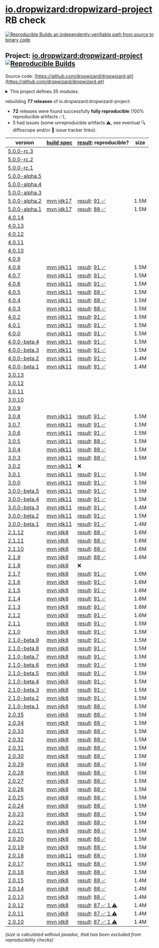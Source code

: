 [io.dropwizard:dropwizard-project](https://central.sonatype.com/artifact/io.dropwizard/dropwizard-project/versions) RB check
=======

[![Reproducible Builds](https://reproducible-builds.org/images/logos/rb.svg) an independently-verifiable path from source to binary code](https://reproducible-builds.org/)

## Project: [io.dropwizard:dropwizard-project](https://central.sonatype.com/artifact/io.dropwizard/dropwizard-project/versions) [![Reproducible Builds](https://img.shields.io/endpoint?url=https://raw.githubusercontent.com/jvm-repo-rebuild/reproducible-central/master/content/io/dropwizard/core/badge.json)](https://github.com/jvm-repo-rebuild/reproducible-central/blob/master/content/io/dropwizard/core/README.md)

Source code: [https://github.com/dropwizard/dropwizard.git](https://github.com/dropwizard/dropwizard.git)

<details><summary>This project defines 35 modules:</summary>

* [io.dropwizard.archetypes:dropwizard-archetypes](https://central.sonatype.com/artifact/io.dropwizard.archetypes/dropwizard-archetypes/overview)
* [io.dropwizard.archetypes:java-simple](https://central.sonatype.com/artifact/io.dropwizard.archetypes/java-simple/overview)
* [io.dropwizard:dropwizard-assets](https://central.sonatype.com/artifact/io.dropwizard/dropwizard-assets/overview)
* [io.dropwizard:dropwizard-auth](https://central.sonatype.com/artifact/io.dropwizard/dropwizard-auth/overview)
* [io.dropwizard:dropwizard-bom](https://central.sonatype.com/artifact/io.dropwizard/dropwizard-bom/overview)
* [io.dropwizard:dropwizard-client](https://central.sonatype.com/artifact/io.dropwizard/dropwizard-client/overview)
* [io.dropwizard:dropwizard-configuration](https://central.sonatype.com/artifact/io.dropwizard/dropwizard-configuration/overview)
* [io.dropwizard:dropwizard-core](https://central.sonatype.com/artifact/io.dropwizard/dropwizard-core/overview)
* [io.dropwizard:dropwizard-db](https://central.sonatype.com/artifact/io.dropwizard/dropwizard-db/overview)
* [io.dropwizard:dropwizard-dependencies](https://central.sonatype.com/artifact/io.dropwizard/dropwizard-dependencies/overview)
* [io.dropwizard:dropwizard-forms](https://central.sonatype.com/artifact/io.dropwizard/dropwizard-forms/overview)
* [io.dropwizard:dropwizard-health](https://central.sonatype.com/artifact/io.dropwizard/dropwizard-health/overview)
* [io.dropwizard:dropwizard-hibernate](https://central.sonatype.com/artifact/io.dropwizard/dropwizard-hibernate/overview)
* [io.dropwizard:dropwizard-http2](https://central.sonatype.com/artifact/io.dropwizard/dropwizard-http2/overview)
* [io.dropwizard:dropwizard-jackson](https://central.sonatype.com/artifact/io.dropwizard/dropwizard-jackson/overview)
* [io.dropwizard:dropwizard-jdbi3](https://central.sonatype.com/artifact/io.dropwizard/dropwizard-jdbi3/overview)
* [io.dropwizard:dropwizard-jersey](https://central.sonatype.com/artifact/io.dropwizard/dropwizard-jersey/overview)
* [io.dropwizard:dropwizard-jetty](https://central.sonatype.com/artifact/io.dropwizard/dropwizard-jetty/overview)
* [io.dropwizard:dropwizard-json-logging](https://central.sonatype.com/artifact/io.dropwizard/dropwizard-json-logging/overview)
* [io.dropwizard:dropwizard-lifecycle](https://central.sonatype.com/artifact/io.dropwizard/dropwizard-lifecycle/overview)
* [io.dropwizard:dropwizard-logging](https://central.sonatype.com/artifact/io.dropwizard/dropwizard-logging/overview)
* [io.dropwizard:dropwizard-metrics](https://central.sonatype.com/artifact/io.dropwizard/dropwizard-metrics/overview)
* [io.dropwizard:dropwizard-metrics-graphite](https://central.sonatype.com/artifact/io.dropwizard/dropwizard-metrics-graphite/overview)
* [io.dropwizard:dropwizard-migrations](https://central.sonatype.com/artifact/io.dropwizard/dropwizard-migrations/overview)
* [io.dropwizard:dropwizard-parent](https://central.sonatype.com/artifact/io.dropwizard/dropwizard-parent/overview)
* [io.dropwizard:dropwizard-project](https://central.sonatype.com/artifact/io.dropwizard/dropwizard-project/overview)
* [io.dropwizard:dropwizard-request-logging](https://central.sonatype.com/artifact/io.dropwizard/dropwizard-request-logging/overview)
* [io.dropwizard:dropwizard-servlets](https://central.sonatype.com/artifact/io.dropwizard/dropwizard-servlets/overview)
* [io.dropwizard:dropwizard-testing](https://central.sonatype.com/artifact/io.dropwizard/dropwizard-testing/overview)
* [io.dropwizard:dropwizard-unix-socket](https://central.sonatype.com/artifact/io.dropwizard/dropwizard-unix-socket/overview)
* [io.dropwizard:dropwizard-util](https://central.sonatype.com/artifact/io.dropwizard/dropwizard-util/overview)
* [io.dropwizard:dropwizard-validation](https://central.sonatype.com/artifact/io.dropwizard/dropwizard-validation/overview)
* [io.dropwizard:dropwizard-views](https://central.sonatype.com/artifact/io.dropwizard/dropwizard-views/overview)
* [io.dropwizard:dropwizard-views-freemarker](https://central.sonatype.com/artifact/io.dropwizard/dropwizard-views-freemarker/overview)
* [io.dropwizard:dropwizard-views-mustache](https://central.sonatype.com/artifact/io.dropwizard/dropwizard-views-mustache/overview)
</details>

rebuilding **77 releases** of io.dropwizard:dropwizard-project:
- **72** releases were found successfully **fully reproducible** (100% reproducible artifacts :white_check_mark:),
- 5 had issues (some unreproducible artifacts :warning:, see eventual :mag: diffoscope and/or :memo: issue tracker links):

| version | [build spec](/BUILDSPEC.md) | [result](https://reproducible-builds.org/docs/jvm/): reproducible? | size |
| -- | --------- | ------ | -- |
| [5.0.0-rc.3](https://central.sonatype.com/artifact/io.dropwizard/dropwizard-project/5.0.0-rc.3/pom) | | | |
| [5.0.0-rc.2](https://central.sonatype.com/artifact/io.dropwizard/dropwizard-project/5.0.0-rc.2/pom) | | | |
| [5.0.0-rc.1](https://central.sonatype.com/artifact/io.dropwizard/dropwizard-project/5.0.0-rc.1/pom) | | | |
| [5.0.0-alpha.5](https://central.sonatype.com/artifact/io.dropwizard/dropwizard-project/5.0.0-alpha.5/pom) | | | |
| [5.0.0-alpha.4](https://central.sonatype.com/artifact/io.dropwizard/dropwizard-project/5.0.0-alpha.4/pom) | | | |
| [5.0.0-alpha.3](https://central.sonatype.com/artifact/io.dropwizard/dropwizard-project/5.0.0-alpha.3/pom) | | | |
| [5.0.0-alpha.2](https://central.sonatype.com/artifact/io.dropwizard/dropwizard-project/5.0.0-alpha.2/pom) | [mvn jdk17](dropwizard-5.0.0-alpha.2.buildspec) | [result](dropwizard-project-5.0.0-alpha.2.buildinfo): [91 :white_check_mark: ](dropwizard-project-5.0.0-alpha.2.buildcompare) | 1.5M |
| [5.0.0-alpha.1](https://central.sonatype.com/artifact/io.dropwizard/dropwizard-project/5.0.0-alpha.1/pom) | [mvn jdk17](dropwizard-5.0.0-alpha.1.buildspec) | [result](dropwizard-project-5.0.0-alpha.1.buildinfo): [88 :white_check_mark: ](dropwizard-project-5.0.0-alpha.1.buildcompare) | 1.5M |
| [4.0.14](https://central.sonatype.com/artifact/io.dropwizard/dropwizard-project/4.0.14/pom) | | | |
| [4.0.13](https://central.sonatype.com/artifact/io.dropwizard/dropwizard-project/4.0.13/pom) | | | |
| [4.0.12](https://central.sonatype.com/artifact/io.dropwizard/dropwizard-project/4.0.12/pom) | | | |
| [4.0.11](https://central.sonatype.com/artifact/io.dropwizard/dropwizard-project/4.0.11/pom) | | | |
| [4.0.10](https://central.sonatype.com/artifact/io.dropwizard/dropwizard-project/4.0.10/pom) | | | |
| [4.0.9](https://central.sonatype.com/artifact/io.dropwizard/dropwizard-project/4.0.9/pom) | | | |
| [4.0.8](https://central.sonatype.com/artifact/io.dropwizard/dropwizard-project/4.0.8/pom) | [mvn jdk11](dropwizard-4.0.8.buildspec) | [result](dropwizard-project-4.0.8.buildinfo): [91 :white_check_mark: ](dropwizard-project-4.0.8.buildcompare) | 1.5M |
| [4.0.7](https://central.sonatype.com/artifact/io.dropwizard/dropwizard-project/4.0.7/pom) | [mvn jdk11](dropwizard-4.0.7.buildspec) | [result](dropwizard-project-4.0.7.buildinfo): [91 :white_check_mark: ](dropwizard-project-4.0.7.buildcompare) | 1.5M |
| [4.0.6](https://central.sonatype.com/artifact/io.dropwizard/dropwizard-project/4.0.6/pom) | [mvn jdk11](dropwizard-4.0.6.buildspec) | [result](dropwizard-project-4.0.6.buildinfo): [91 :white_check_mark: ](dropwizard-project-4.0.6.buildcompare) | 1.5M |
| [4.0.5](https://central.sonatype.com/artifact/io.dropwizard/dropwizard-project/4.0.5/pom) | [mvn jdk11](dropwizard-4.0.5.buildspec) | [result](dropwizard-project-4.0.5.buildinfo): [88 :white_check_mark: ](dropwizard-project-4.0.5.buildcompare) | 1.5M |
| [4.0.4](https://central.sonatype.com/artifact/io.dropwizard/dropwizard-project/4.0.4/pom) | [mvn jdk11](dropwizard-4.0.4.buildspec) | [result](dropwizard-project-4.0.4.buildinfo): [88 :white_check_mark: ](dropwizard-project-4.0.4.buildcompare) | 1.5M |
| [4.0.3](https://central.sonatype.com/artifact/io.dropwizard/dropwizard-project/4.0.3/pom) | [mvn jdk11](dropwizard-4.0.3.buildspec) | [result](dropwizard-project-4.0.3.buildinfo): [88 :white_check_mark: ](dropwizard-project-4.0.3.buildcompare) | 1.5M |
| [4.0.2](https://central.sonatype.com/artifact/io.dropwizard/dropwizard-project/4.0.2/pom) | [mvn jdk11](dropwizard-4.0.2.buildspec) | [result](dropwizard-project-4.0.2.buildinfo): [91 :white_check_mark: ](dropwizard-project-4.0.2.buildcompare) | 1.5M |
| [4.0.1](https://central.sonatype.com/artifact/io.dropwizard/dropwizard-project/4.0.1/pom) | [mvn jdk11](dropwizard-4.0.1.buildspec) | [result](dropwizard-project-4.0.1.buildinfo): [91 :white_check_mark: ](dropwizard-project-4.0.1.buildcompare) | 1.5M |
| [4.0.0](https://central.sonatype.com/artifact/io.dropwizard/dropwizard-project/4.0.0/pom) | [mvn jdk11](dropwizard-4.0.0.buildspec) | [result](dropwizard-project-4.0.0.buildinfo): [91 :white_check_mark: ](dropwizard-project-4.0.0.buildcompare) | 1.5M |
| [4.0.0-beta.4](https://central.sonatype.com/artifact/io.dropwizard/dropwizard-project/4.0.0-beta.4/pom) | [mvn jdk11](dropwizard-4.0.0-beta.4.buildspec) | [result](dropwizard-project-4.0.0-beta.4.buildinfo): [91 :white_check_mark: ](dropwizard-project-4.0.0-beta.4.buildcompare) | 1.5M |
| [4.0.0-beta.3](https://central.sonatype.com/artifact/io.dropwizard/dropwizard-project/4.0.0-beta.3/pom) | [mvn jdk11](dropwizard-4.0.0-beta.3.buildspec) | [result](dropwizard-project-4.0.0-beta.3.buildinfo): [91 :white_check_mark: ](dropwizard-project-4.0.0-beta.3.buildcompare) | 1.5M |
| [4.0.0-beta.2](https://central.sonatype.com/artifact/io.dropwizard/dropwizard-project/4.0.0-beta.2/pom) | [mvn jdk11](dropwizard-4.0.0-beta.2.buildspec) | [result](dropwizard-project-4.0.0-beta.2.buildinfo): [91 :white_check_mark: ](dropwizard-project-4.0.0-beta.2.buildcompare) | 1.4M |
| [4.0.0-beta.1](https://central.sonatype.com/artifact/io.dropwizard/dropwizard-project/4.0.0-beta.1/pom) | [mvn jdk11](dropwizard-4.0.0-beta.1.buildspec) | [result](dropwizard-project-4.0.0-beta.1.buildinfo): [91 :white_check_mark: ](dropwizard-project-4.0.0-beta.1.buildcompare) | 1.4M |
| [3.0.13](https://central.sonatype.com/artifact/io.dropwizard/dropwizard-project/3.0.13/pom) | | | |
| [3.0.12](https://central.sonatype.com/artifact/io.dropwizard/dropwizard-project/3.0.12/pom) | | | |
| [3.0.11](https://central.sonatype.com/artifact/io.dropwizard/dropwizard-project/3.0.11/pom) | | | |
| [3.0.10](https://central.sonatype.com/artifact/io.dropwizard/dropwizard-project/3.0.10/pom) | | | |
| [3.0.9](https://central.sonatype.com/artifact/io.dropwizard/dropwizard-project/3.0.9/pom) | | | |
| [3.0.8](https://central.sonatype.com/artifact/io.dropwizard/dropwizard-project/3.0.8/pom) | [mvn jdk11](dropwizard-3.0.8.buildspec) | [result](dropwizard-project-3.0.8.buildinfo): [91 :white_check_mark: ](dropwizard-project-3.0.8.buildcompare) | 1.5M |
| [3.0.7](https://central.sonatype.com/artifact/io.dropwizard/dropwizard-project/3.0.7/pom) | [mvn jdk11](dropwizard-3.0.7.buildspec) | [result](dropwizard-project-3.0.7.buildinfo): [91 :white_check_mark: ](dropwizard-project-3.0.7.buildcompare) | 1.5M |
| [3.0.6](https://central.sonatype.com/artifact/io.dropwizard/dropwizard-project/3.0.6/pom) | [mvn jdk11](dropwizard-3.0.6.buildspec) | [result](dropwizard-project-3.0.6.buildinfo): [91 :white_check_mark: ](dropwizard-project-3.0.6.buildcompare) | 1.5M |
| [3.0.5](https://central.sonatype.com/artifact/io.dropwizard/dropwizard-project/3.0.5/pom) | [mvn jdk11](dropwizard-3.0.5.buildspec) | [result](dropwizard-project-3.0.5.buildinfo): [88 :white_check_mark: ](dropwizard-project-3.0.5.buildcompare) | 1.5M |
| [3.0.4](https://central.sonatype.com/artifact/io.dropwizard/dropwizard-project/3.0.4/pom) | [mvn jdk11](dropwizard-3.0.4.buildspec) | [result](dropwizard-project-3.0.4.buildinfo): [88 :white_check_mark: ](dropwizard-project-3.0.4.buildcompare) | 1.5M |
| [3.0.3](https://central.sonatype.com/artifact/io.dropwizard/dropwizard-project/3.0.3/pom) | [mvn jdk11](dropwizard-3.0.3.buildspec) | [result](dropwizard-project-3.0.3.buildinfo): [88 :white_check_mark: ](dropwizard-project-3.0.3.buildcompare) | 1.5M |
| [3.0.2](https://central.sonatype.com/artifact/io.dropwizard/dropwizard-project/3.0.2/pom) | [mvn jdk11](dropwizard-3.0.2.buildspec) | :x: | |
| [3.0.1](https://central.sonatype.com/artifact/io.dropwizard/dropwizard-project/3.0.1/pom) | [mvn jdk11](dropwizard-3.0.1.buildspec) | [result](dropwizard-project-3.0.1.buildinfo): [91 :white_check_mark: ](dropwizard-project-3.0.1.buildcompare) | 1.5M |
| [3.0.0](https://central.sonatype.com/artifact/io.dropwizard/dropwizard-project/3.0.0/pom) | [mvn jdk11](dropwizard-3.0.0.buildspec) | [result](dropwizard-project-3.0.0.buildinfo): [91 :white_check_mark: ](dropwizard-project-3.0.0.buildcompare) | 1.5M |
| [3.0.0-beta.5](https://central.sonatype.com/artifact/io.dropwizard/dropwizard-project/3.0.0-beta.5/pom) | [mvn jdk11](dropwizard-3.0.0-beta.5.buildspec) | [result](dropwizard-project-3.0.0-beta.5.buildinfo): [91 :white_check_mark: ](dropwizard-project-3.0.0-beta.5.buildcompare) | 1.5M |
| [3.0.0-beta.4](https://central.sonatype.com/artifact/io.dropwizard/dropwizard-project/3.0.0-beta.4/pom) | [mvn jdk11](dropwizard-3.0.0-beta.4.buildspec) | [result](dropwizard-project-3.0.0-beta.4.buildinfo): [91 :white_check_mark: ](dropwizard-project-3.0.0-beta.4.buildcompare) | 1.5M |
| [3.0.0-beta.3](https://central.sonatype.com/artifact/io.dropwizard/dropwizard-project/3.0.0-beta.3/pom) | [mvn jdk11](dropwizard-3.0.0-beta.3.buildspec) | [result](dropwizard-project-3.0.0-beta.3.buildinfo): [91 :white_check_mark: ](dropwizard-project-3.0.0-beta.3.buildcompare) | 1.4M |
| [3.0.0-beta.2](https://central.sonatype.com/artifact/io.dropwizard/dropwizard-project/3.0.0-beta.2/pom) | [mvn jdk11](dropwizard-3.0.0-beta.2.buildspec) | [result](dropwizard-project-3.0.0-beta.2.buildinfo): [91 :white_check_mark: ](dropwizard-project-3.0.0-beta.2.buildcompare) | 1.5M |
| [3.0.0-beta.1](https://central.sonatype.com/artifact/io.dropwizard/dropwizard-project/3.0.0-beta.1/pom) | [mvn jdk11](dropwizard-3.0.0-beta.1.buildspec) | [result](dropwizard-project-3.0.0-beta.1.buildinfo): [91 :white_check_mark: ](dropwizard-project-3.0.0-beta.1.buildcompare) | 1.4M |
| [2.1.12](https://central.sonatype.com/artifact/io.dropwizard/dropwizard-project/2.1.12/pom) | [mvn jdk8](dropwizard-2.1.12.buildspec) | [result](dropwizard-project-2.1.12.buildinfo): [88 :white_check_mark: ](dropwizard-project-2.1.12.buildcompare) | 1.6M |
| [2.1.11](https://central.sonatype.com/artifact/io.dropwizard/dropwizard-project/2.1.11/pom) | [mvn jdk8](dropwizard-2.1.11.buildspec) | [result](dropwizard-project-2.1.11.buildinfo): [88 :white_check_mark: ](dropwizard-project-2.1.11.buildcompare) | 1.6M |
| [2.1.10](https://central.sonatype.com/artifact/io.dropwizard/dropwizard-project/2.1.10/pom) | [mvn jdk8](dropwizard-2.1.10.buildspec) | [result](dropwizard-project-2.1.10.buildinfo): [88 :white_check_mark: ](dropwizard-project-2.1.10.buildcompare) | 1.6M |
| [2.1.9](https://central.sonatype.com/artifact/io.dropwizard/dropwizard-project/2.1.9/pom) | [mvn jdk8](dropwizard-2.1.9.buildspec) | [result](dropwizard-project-2.1.9.buildinfo): [88 :white_check_mark: ](dropwizard-project-2.1.9.buildcompare) | 1.6M |
| [2.1.8](https://central.sonatype.com/artifact/io.dropwizard/dropwizard-project/2.1.8/pom) | [mvn jdk8](dropwizard-2.1.8.buildspec) | :x: | |
| [2.1.7](https://central.sonatype.com/artifact/io.dropwizard/dropwizard-project/2.1.7/pom) | [mvn jdk8](dropwizard-2.1.7.buildspec) | [result](dropwizard-project-2.1.7.buildinfo): [91 :white_check_mark: ](dropwizard-project-2.1.7.buildcompare) | 1.6M |
| [2.1.6](https://central.sonatype.com/artifact/io.dropwizard/dropwizard-project/2.1.6/pom) | [mvn jdk8](dropwizard-2.1.6.buildspec) | [result](dropwizard-project-2.1.6.buildinfo): [91 :white_check_mark: ](dropwizard-project-2.1.6.buildcompare) | 1.6M |
| [2.1.5](https://central.sonatype.com/artifact/io.dropwizard/dropwizard-project/2.1.5/pom) | [mvn jdk8](dropwizard-2.1.5.buildspec) | [result](dropwizard-project-2.1.5.buildinfo): [91 :white_check_mark: ](dropwizard-project-2.1.5.buildcompare) | 1.6M |
| [2.1.4](https://central.sonatype.com/artifact/io.dropwizard/dropwizard-project/2.1.4/pom) | [mvn jdk8](dropwizard-2.1.4.buildspec) | [result](dropwizard-project-2.1.4.buildinfo): [91 :white_check_mark: ](dropwizard-project-2.1.4.buildcompare) | 1.6M |
| [2.1.3](https://central.sonatype.com/artifact/io.dropwizard/dropwizard-project/2.1.3/pom) | [mvn jdk8](dropwizard-2.1.3.buildspec) | [result](dropwizard-project-2.1.3.buildinfo): [91 :white_check_mark: ](dropwizard-project-2.1.3.buildcompare) | 1.6M |
| [2.1.2](https://central.sonatype.com/artifact/io.dropwizard/dropwizard-project/2.1.2/pom) | [mvn jdk8](dropwizard-2.1.2.buildspec) | [result](dropwizard-project-2.1.2.buildinfo): [91 :white_check_mark: ](dropwizard-project-2.1.2.buildcompare) | 1.6M |
| [2.1.1](https://central.sonatype.com/artifact/io.dropwizard/dropwizard-project/2.1.1/pom) | [mvn jdk8](dropwizard-2.1.1.buildspec) | [result](dropwizard-project-2.1.1.buildinfo): [91 :white_check_mark: ](dropwizard-project-2.1.1.buildcompare) | 1.5M |
| [2.1.0](https://central.sonatype.com/artifact/io.dropwizard/dropwizard-project/2.1.0/pom) | [mvn jdk8](dropwizard-2.1.0.buildspec) | [result](dropwizard-project-2.1.0.buildinfo): [91 :white_check_mark: ](dropwizard-project-2.1.0.buildcompare) | 1.5M |
| [2.1.0-beta.9](https://central.sonatype.com/artifact/io.dropwizard/dropwizard-project/2.1.0-beta.9/pom) | [mvn jdk8](dropwizard-2.1.0-beta.9.buildspec) | [result](dropwizard-project-2.1.0-beta.9.buildinfo): [91 :white_check_mark: ](dropwizard-project-2.1.0-beta.9.buildcompare) | 1.5M |
| [2.1.0-beta.8](https://central.sonatype.com/artifact/io.dropwizard/dropwizard-project/2.1.0-beta.8/pom) | [mvn jdk8](dropwizard-2.1.0-beta.8.buildspec) | [result](dropwizard-project-2.1.0-beta.8.buildinfo): [91 :white_check_mark: ](dropwizard-project-2.1.0-beta.8.buildcompare) | 1.5M |
| [2.1.0-beta.7](https://central.sonatype.com/artifact/io.dropwizard/dropwizard-project/2.1.0-beta.7/pom) | [mvn jdk8](dropwizard-2.1.0-beta.7.buildspec) | [result](dropwizard-project-2.1.0-beta.7.buildinfo): [91 :white_check_mark: ](dropwizard-project-2.1.0-beta.7.buildcompare) | 1.5M |
| [2.1.0-beta.6](https://central.sonatype.com/artifact/io.dropwizard/dropwizard-project/2.1.0-beta.6/pom) | [mvn jdk8](dropwizard-2.1.0-beta.6.buildspec) | [result](dropwizard-project-2.1.0-beta.6.buildinfo): [91 :white_check_mark: ](dropwizard-project-2.1.0-beta.6.buildcompare) | 1.5M |
| [2.1.0-beta.5](https://central.sonatype.com/artifact/io.dropwizard/dropwizard-project/2.1.0-beta.5/pom) | [mvn jdk8](dropwizard-2.1.0-beta.5.buildspec) | [result](dropwizard-project-2.1.0-beta.5.buildinfo): [91 :white_check_mark: ](dropwizard-project-2.1.0-beta.5.buildcompare) | 1.5M |
| [2.1.0-beta.4](https://central.sonatype.com/artifact/io.dropwizard/dropwizard-project/2.1.0-beta.4/pom) | [mvn jdk8](dropwizard-2.1.0-beta.4.buildspec) | [result](dropwizard-project-2.1.0-beta.4.buildinfo): [91 :white_check_mark: ](dropwizard-project-2.1.0-beta.4.buildcompare) | 1.5M |
| [2.1.0-beta.3](https://central.sonatype.com/artifact/io.dropwizard/dropwizard-project/2.1.0-beta.3/pom) | [mvn jdk8](dropwizard-2.1.0-beta.3.buildspec) | [result](dropwizard-project-2.1.0-beta.3.buildinfo): [91 :white_check_mark: ](dropwizard-project-2.1.0-beta.3.buildcompare) | 1.5M |
| [2.1.0-beta.2](https://central.sonatype.com/artifact/io.dropwizard/dropwizard-project/2.1.0-beta.2/pom) | [mvn jdk8](dropwizard-2.1.0-beta.2.buildspec) | [result](dropwizard-project-2.1.0-beta.2.buildinfo): [91 :white_check_mark: ](dropwizard-project-2.1.0-beta.2.buildcompare) | 1.5M |
| [2.1.0-beta.1](https://central.sonatype.com/artifact/io.dropwizard/dropwizard-project/2.1.0-beta.1/pom) | [mvn jdk8](dropwizard-2.1.0-beta.1.buildspec) | [result](dropwizard-project-2.1.0-beta.1.buildinfo): [88 :white_check_mark: ](dropwizard-project-2.1.0-beta.1.buildcompare) | 1.5M |
| [2.0.35](https://central.sonatype.com/artifact/io.dropwizard/dropwizard-project/2.0.35/pom) | [mvn jdk8](dropwizard-2.0.35.buildspec) | [result](dropwizard-project-2.0.35.buildinfo): [88 :white_check_mark: ](dropwizard-project-2.0.35.buildcompare) | 1.5M |
| [2.0.34](https://central.sonatype.com/artifact/io.dropwizard/dropwizard-project/2.0.34/pom) | [mvn jdk8](dropwizard-2.0.34.buildspec) | [result](dropwizard-project-2.0.34.buildinfo): [88 :white_check_mark: ](dropwizard-project-2.0.34.buildcompare) | 1.5M |
| [2.0.33](https://central.sonatype.com/artifact/io.dropwizard/dropwizard-project/2.0.33/pom) | [mvn jdk8](dropwizard-2.0.33.buildspec) | [result](dropwizard-project-2.0.33.buildinfo): [88 :white_check_mark: ](dropwizard-project-2.0.33.buildcompare) | 1.5M |
| [2.0.32](https://central.sonatype.com/artifact/io.dropwizard/dropwizard-project/2.0.32/pom) | [mvn jdk8](dropwizard-2.0.32.buildspec) | [result](dropwizard-project-2.0.32.buildinfo): [88 :white_check_mark: ](dropwizard-project-2.0.32.buildcompare) | 1.5M |
| [2.0.31](https://central.sonatype.com/artifact/io.dropwizard/dropwizard-project/2.0.31/pom) | [mvn jdk8](dropwizard-2.0.31.buildspec) | [result](dropwizard-project-2.0.31.buildinfo): [88 :white_check_mark: ](dropwizard-project-2.0.31.buildcompare) | 1.5M |
| [2.0.30](https://central.sonatype.com/artifact/io.dropwizard/dropwizard-project/2.0.30/pom) | [mvn jdk8](dropwizard-2.0.30.buildspec) | [result](dropwizard-project-2.0.30.buildinfo): [88 :white_check_mark: ](dropwizard-project-2.0.30.buildcompare) | 1.5M |
| [2.0.29](https://central.sonatype.com/artifact/io.dropwizard/dropwizard-project/2.0.29/pom) | [mvn jdk8](dropwizard-2.0.29.buildspec) | [result](dropwizard-project-2.0.29.buildinfo): [88 :white_check_mark: ](dropwizard-project-2.0.29.buildcompare) | 1.5M |
| [2.0.28](https://central.sonatype.com/artifact/io.dropwizard/dropwizard-project/2.0.28/pom) | [mvn jdk8](dropwizard-2.0.28.buildspec) | [result](dropwizard-project-2.0.28.buildinfo): [88 :white_check_mark: ](dropwizard-project-2.0.28.buildcompare) | 1.5M |
| [2.0.27](https://central.sonatype.com/artifact/io.dropwizard/dropwizard-project/2.0.27/pom) | [mvn jdk8](dropwizard-2.0.27.buildspec) | [result](dropwizard-project-2.0.27.buildinfo): [88 :white_check_mark: ](dropwizard-project-2.0.27.buildcompare) | 1.5M |
| [2.0.26](https://central.sonatype.com/artifact/io.dropwizard/dropwizard-project/2.0.26/pom) | [mvn jdk8](dropwizard-2.0.26.buildspec) | [result](dropwizard-project-2.0.26.buildinfo): [88 :white_check_mark: ](dropwizard-project-2.0.26.buildcompare) | 1.5M |
| [2.0.25](https://central.sonatype.com/artifact/io.dropwizard/dropwizard-project/2.0.25/pom) | [mvn jdk8](dropwizard-2.0.25.buildspec) | [result](dropwizard-project-2.0.25.buildinfo): [88 :white_check_mark: ](dropwizard-project-2.0.25.buildcompare) | 1.5M |
| [2.0.24](https://central.sonatype.com/artifact/io.dropwizard/dropwizard-project/2.0.24/pom) | [mvn jdk8](dropwizard-2.0.24.buildspec) | [result](dropwizard-project-2.0.24.buildinfo): [88 :white_check_mark: ](dropwizard-project-2.0.24.buildcompare) | 1.5M |
| [2.0.23](https://central.sonatype.com/artifact/io.dropwizard/dropwizard-project/2.0.23/pom) | [mvn jdk8](dropwizard-2.0.23.buildspec) | [result](dropwizard-project-2.0.23.buildinfo): [88 :white_check_mark: ](dropwizard-project-2.0.23.buildcompare) | 1.5M |
| [2.0.22](https://central.sonatype.com/artifact/io.dropwizard/dropwizard-project/2.0.22/pom) | [mvn jdk8](dropwizard-2.0.22.buildspec) | [result](dropwizard-project-2.0.22.buildinfo): [88 :white_check_mark: ](dropwizard-project-2.0.22.buildcompare) | 1.5M |
| [2.0.21](https://central.sonatype.com/artifact/io.dropwizard/dropwizard-project/2.0.21/pom) | [mvn jdk8](dropwizard-2.0.21.buildspec) | [result](dropwizard-project-2.0.21.buildinfo): [88 :white_check_mark: ](dropwizard-project-2.0.21.buildcompare) | 1.5M |
| [2.0.20](https://central.sonatype.com/artifact/io.dropwizard/dropwizard-project/2.0.20/pom) | [mvn jdk8](dropwizard-2.0.20.buildspec) | [result](dropwizard-project-2.0.20.buildinfo): [88 :white_check_mark: ](dropwizard-project-2.0.20.buildcompare) | 1.5M |
| [2.0.19](https://central.sonatype.com/artifact/io.dropwizard/dropwizard-project/2.0.19/pom) | [mvn jdk8](dropwizard-2.0.19.buildspec) | [result](dropwizard-project-2.0.19.buildinfo): [88 :white_check_mark: ](dropwizard-project-2.0.19.buildcompare) | 1.5M |
| [2.0.18](https://central.sonatype.com/artifact/io.dropwizard/dropwizard-project/2.0.18/pom) | [mvn jdk11](dropwizard-2.0.18.buildspec) | [result](dropwizard-project-2.0.18.buildinfo): [88 :white_check_mark: ](dropwizard-project-2.0.18.buildcompare) | 1.5M |
| [2.0.17](https://central.sonatype.com/artifact/io.dropwizard/dropwizard-project/2.0.17/pom) | [mvn jdk11](dropwizard-2.0.17.buildspec) | [result](dropwizard-project-2.0.17.buildinfo): [88 :white_check_mark: ](dropwizard-project-2.0.17.buildcompare) | 1.5M |
| [2.0.16](https://central.sonatype.com/artifact/io.dropwizard/dropwizard-project/2.0.16/pom) | [mvn jdk8](dropwizard-2.0.16.buildspec) | [result](dropwizard-project-2.0.16.buildinfo): [88 :white_check_mark: ](dropwizard-project-2.0.16.buildcompare) | 1.5M |
| [2.0.15](https://central.sonatype.com/artifact/io.dropwizard/dropwizard-project/2.0.15/pom) | [mvn jdk8](dropwizard-2.0.15.buildspec) | [result](dropwizard-project-2.0.15.buildinfo): [88 :white_check_mark: ](dropwizard-project-2.0.15.buildcompare) | 1.4M |
| [2.0.14](https://central.sonatype.com/artifact/io.dropwizard/dropwizard-project/2.0.14/pom) | [mvn jdk8](dropwizard-2.0.14.buildspec) | [result](dropwizard-project-2.0.14.buildinfo): [88 :white_check_mark: ](dropwizard-project-2.0.14.buildcompare) | 1.4M |
| [2.0.13](https://central.sonatype.com/artifact/io.dropwizard/dropwizard-project/2.0.13/pom) | [mvn jdk8](dropwizard-2.0.13.buildspec) | [result](dropwizard-project-2.0.13.buildinfo): [88 :white_check_mark: ](dropwizard-project-2.0.13.buildcompare) | 1.4M |
| [2.0.12](https://central.sonatype.com/artifact/io.dropwizard/dropwizard-project/2.0.12/pom) | [mvn jdk8](dropwizard-2.0.12.buildspec) | [result](dropwizard-project-2.0.12.buildinfo): [87 :white_check_mark:  1 :warning:](dropwizard-project-2.0.12.buildcompare) | 1.4M |
| [2.0.11](https://central.sonatype.com/artifact/io.dropwizard/dropwizard-project/2.0.11/pom) | [mvn jdk8](dropwizard-2.0.11.buildspec) | [result](dropwizard-project-2.0.11.buildinfo): [87 :white_check_mark:  1 :warning:](dropwizard-project-2.0.11.buildcompare) | 1.4M |
| [2.0.10](https://central.sonatype.com/artifact/io.dropwizard/dropwizard-project/2.0.10/pom) | [mvn jdk8](dropwizard-2.0.10.buildspec) | [result](dropwizard-project-2.0.10.buildinfo): [87 :white_check_mark:  1 :warning:](dropwizard-project-2.0.10.buildcompare) | 1.4M |

<i>(size is calculated without javadoc, that has been excluded from reproducibility checks)</i>
